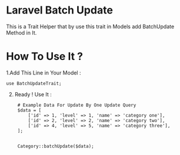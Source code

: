 
# Laravel Batch Update

This is a Trait Helper that by use this trait in Models add BatchUpdate Method in It.



# How To Use It ?

1.Add This Line in Your Model :

    use BatchUpdateTrait;

2. Ready ! Use It :

        # Example Data For Update By One Update Query
        $data = [
            ['id' => 1, 'level' => 1, 'name' => 'category one'],
            ['id' => 2, 'level' => 2, 'name' => 'category two'],
            ['id' => 4, 'level' => 5, 'name' => 'category three'],
        ];


        Category::batchUpdate($data);